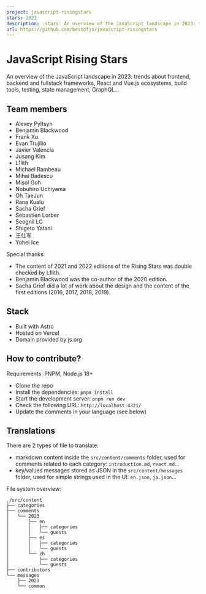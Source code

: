 ```yaml
---
project: javascript-risingstars
stars: 1023
description: :stars: An overview of the JavaScript landscape in 2023: trends about frontend, Node.js, fullstack frameworks, build tools, testing, Vue.js, React, state management...
url: https://github.com/bestofjs/javascript-risingstars
---
```


JavaScript Rising Stars
=======================

An overview of the JavaScript landscape in 2023: trends about frontend, backend and fullstack frameworks, React and Vue.js ecosystems, build tools, testing, state management, GraphQL...

Team members
------------

-   Alexey Pyltsyn
-   Benjamin Blackwood
-   Frank Xu
-   Evan Trujillo
-   Javier Valencia
-   Jusang Kim
-   L1lith
-   Michael Rambeau
-   Mihai Badescu
-   Misol Goh
-   Nobuhiro Uchiyama
-   Oh TaeJun
-   Rana Kualu
-   Sacha Grief
-   Sebastien Lorber
-   Seognil LC
-   Shigeto Yatani
-   王仕军
-   Yohei Ice

Special thanks:

-   The content of 2021 and 2022 editions of the Rising Stars was double checked by L1lith.
-   Benjamin Blackwood was the co-author of the 2020 edition.
-   Sacha Grief did a lot of work about the design and the content of the first editions (2016, 2017, 2018, 2019).

Stack
-----

-   Built with Astro
-   Hosted on Vercel
-   Domain provided by js.org

How to contribute?
------------------

Requirements: PNPM, Node.js 18+

-   Clone the repo
-   Install the dependencies: `pnpm install`
-   Start the development server: `pnpm run dev`
-   Check the following URL: `http://localhost:4321/`
-   Update the comments in your language (see below)

Translations
------------

There are 2 types of file to translate:

-   markdown content inside the `src/content/comments` folder, used for comments related to each category: `introduction.md`, `react.md`...
-   key/values messages stored as JSON in the `src/content/messages` folder, used for simple strings used in the UI: `en.json`, `ja.json`...

File system overview:

```
./src/content
├── categories
├── comments
│   └── 2023
│       ├── en
│       │   ├── categories
│       │   └── guests
│       ├── es
│       │   ├── categories
│       │   └── guests
│       └── zh
│           ├── categories
│           └── guests
├── contributors
└── messages
    ├── 2023
    └── common
```
